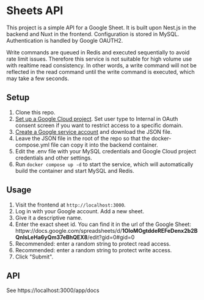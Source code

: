 # Sheets API

This project is a simple API for a Google Sheet. It is built upon Nest.js in the backend and Nuxt in the frontend. Configuration is stored in MySQL. Authentication is handled by Google OAUTH2.

Write commands are queued in Redis and executed sequentially to avoid rate limit issues. Therefore this service is not suitable for high volume use with realtime read consistency. In other words, a write command will not be reflected in the read command until the write command is executed, which may take a few seconds.

## Setup

1. Clone this repo.
1. [Set up a Google Cloud project](https://theoephraim.github.io/node-google-spreadsheet/#/guides/authentication?id=setting-up-your-quotapplicationquot). Set user type to Internal in OAuth consent screen if you want to restrict access to a specific domain.
1. [Create a Google service account](https://theoephraim.github.io/node-google-spreadsheet/#/guides/authentication?id=service-account) and download the JSON file.
1. Leave the JSON file in the root of the repo so that the docker-compose.yml file can copy it into the backend container.
1. Edit the .env file with your MySQL credentials and Google Cloud project credentials and other settings.
1. Run `docker compose up -d` to start the service, which will automatically build the container and start MySQL and Redis.

## Usage

1. Visit the frontend at `http://localhost:3000`. 
1. Log in with your Google account. Add a new sheet. 
1. Give it a descriptive name.
1. Enter the exact sheet id. You can find it in the url of the Google Sheet: httpw://docs.google.com/spreadsheets/d/__1OIoMOgtddeREFeDenx2b2BQnIsLeHa6yQm37eBhQEX8__/edit?gid=0#gid=0
1. Recommended: enter a random string to protect read access.
1. Recommended: enter a random string to protect write access.
1. Click "Submit".

## API

See https://localhost:3000/app/docs

